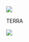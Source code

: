 <img src="https://capsule-render.vercel.app/api?type=waving&color=BDBDC8&height=150&section=header" />

<p>TERRA</p> 

<img src="https://capsule-render.vercel.app/api?type=waving&color=BDBDC8&height=150&section=footer" />
